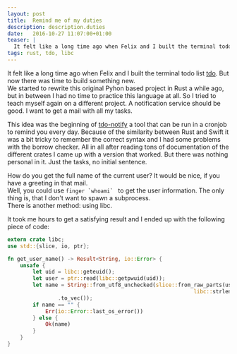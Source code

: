 ```yaml
---
layout: post
title:  Remind me of my duties
description: description.duties
date:   2016-10-27 11:07:00+01:00
teaser: |
  It felt like a long time ago when Felix and I built the terminal todo list tdo. But now there was time to build something new...
tags: rust, tdo, libc 
---
```


It felt like a long time ago when Felix and I built the terminal todo list [tdo](http://tdolist.de). But now there was time to build something new.  
We started to rewrite this original Pyhon based project in Rust a while ago, but in between I had no time to practice this language at all. So I tried to teach myself again on a different project. A notification service should be good. I want to get a mail with all my tasks.

This idea was the beginning of [tdo-notify](https://github.com/tdolist/tdo-notify) a tool that can be run in a cronjob to remind you every day.
Because of the similarity between Rust and Swift it was a bit tricky to remember the correct syntax and I had some problems with the borrow checker.
All in all after reading tons of documentation of the different crates I came up with a version that worked. But there was nothing personal in it. Just the tasks, no initial sentence.

How do you get the full name of the current user? It would be nice, if you have a greeting in that mail.  
Well, you could use ``finger `whoami` `` to get the user information. The only thing is, that I don't want to spawn a subprocess.  
There is another method: using libc.  

It took me hours to get a satisfying result and I ended up with the following piece of code:

```rust
extern crate libc;
use std::{slice, io, ptr};

fn get_user_name() -> Result<String, io::Error> {
    unsafe {
        let uid = libc::geteuid();
        let user = ptr::read(libc::getpwuid(uid));
        let name = String::from_utf8_unchecked(slice::from_raw_parts(user.pw_gecos as *const u8,
                                                           libc::strlen(user.pw_gecos) as usize)
                .to_vec());
        if name == "" {
            Err(io::Error::last_os_error())
        } else {
            Ok(name)
        }
    }
}
```
